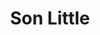 ---
title: "Son Little"
summary: "American Grammy Award winning blues and soul singer/songwriter, born in Los Angeles, CA. He grew up in New Jersey, Louisiana, New York and Philadelphia, PA."
image: "son-little.jpg"
apple_music_artist_url: "https://music.apple.com/gb/artist/son-little/738253141"
---